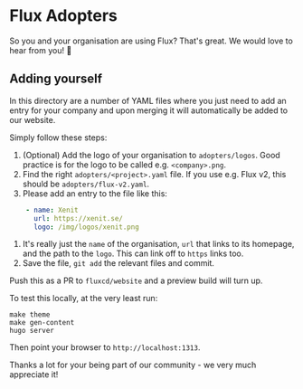 # Flux Adopters

So you and your organisation are using Flux? That's great. We would love to hear from you! 💖

## Adding yourself

In this directory are a number of YAML files where you just need to add an entry for your company and upon merging it will automatically be added to our website.

Simply follow these steps:

1. (Optional) Add the logo of your organisation to `adopters/logos`. Good practice is for the logo to be called e.g. `<company>.png`.
1. Find the right `adopters/<project>.yaml` file. If you use e.g. Flux v2, this should be `adopters/flux-v2.yaml`.
1. Please add an entry to the file like this:

  ```yaml
      - name: Xenit
        url: https://xenit.se/
        logo: /img/logos/xenit.png
  ```

1. It's really just the `name` of the organisation, `url` that links to its homepage, and the path to the `logo`. This can link off to `https` links too.
1. Save the file, `git add` the relevant files and commit.

Push this as a PR to `fluxcd/website` and a preview build will turn up.

To test this locally, at the very least run:

```cli
make theme
make gen-content
hugo server
```

Then point your browser to `http://localhost:1313`.

Thanks a lot for your being part of our community - we very much appreciate it!
